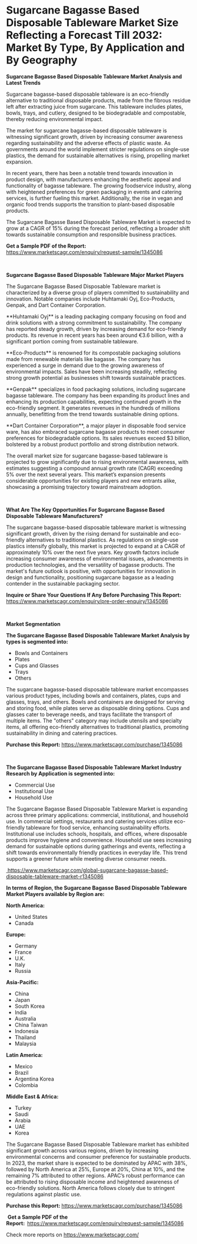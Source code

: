<p><h1>Sugarcane Bagasse Based Disposable Tableware Market Size Reflecting a Forecast Till 2032: Market By Type, By Application and By Geography</h1></p><p><strong>Sugarcane Bagasse Based Disposable Tableware Market Analysis and Latest Trends</strong></p>
<p><p>Sugarcane bagasse-based disposable tableware is an eco-friendly alternative to traditional disposable products, made from the fibrous residue left after extracting juice from sugarcane. This tableware includes plates, bowls, trays, and cutlery, designed to be biodegradable and compostable, thereby reducing environmental impact. </p><p>The market for sugarcane bagasse-based disposable tableware is witnessing significant growth, driven by increasing consumer awareness regarding sustainability and the adverse effects of plastic waste. As governments around the world implement stricter regulations on single-use plastics, the demand for sustainable alternatives is rising, propelling market expansion. </p><p>In recent years, there has been a notable trend towards innovation in product design, with manufacturers enhancing the aesthetic appeal and functionality of bagasse tableware. The growing foodservice industry, along with heightened preferences for green packaging in events and catering services, is further fueling this market. Additionally, the rise in vegan and organic food trends supports the transition to plant-based disposable products. </p><p>The Sugarcane Bagasse Based Disposable Tableware Market is expected to grow at a CAGR of 15% during the forecast period, reflecting a broader shift towards sustainable consumption and responsible business practices.</p></p>
<p><strong>Get a Sample PDF of the Report:&nbsp;</strong> <a href="https://www.marketscagr.com/enquiry/request-sample/1345086?utm_campaign=2111&utm_medium=2&utm_source=Github&utm_content=ia&utm_term=09022025&utm_id=sugarcane-bagasse-based-disposable-tableware">https://www.marketscagr.com/enquiry/request-sample/1345086</a></p>
<p>&nbsp;</p>
<p><strong>Sugarcane Bagasse Based Disposable Tableware Major Market Players</strong></p>
<p><p>The Sugarcane Bagasse Based Disposable Tableware market is characterized by a diverse group of players committed to sustainability and innovation. Notable companies include Huhtamaki Oyj, Eco-Products, Genpak, and Dart Container Corporation.</p><p>**Huhtamaki Oyj** is a leading packaging company focusing on food and drink solutions with a strong commitment to sustainability. The company has reported steady growth, driven by increasing demand for eco-friendly products. Its revenue in recent years has been around €3.6 billion, with a significant portion coming from sustainable tableware.</p><p>**Eco-Products** is renowned for its compostable packaging solutions made from renewable materials like bagasse. The company has experienced a surge in demand due to the growing awareness of environmental impacts. Sales have been increasing steadily, reflecting strong growth potential as businesses shift towards sustainable practices.</p><p>**Genpak** specializes in food packaging solutions, including sugarcane bagasse tableware. The company has been expanding its product lines and enhancing its production capabilities, expecting continued growth in the eco-friendly segment. It generates revenues in the hundreds of millions annually, benefitting from the trend towards sustainable dining options.</p><p>**Dart Container Corporation**, a major player in disposable food service ware, has also embraced sugarcane bagasse products to meet consumer preferences for biodegradable options. Its sales revenues exceed $3 billion, bolstered by a robust product portfolio and strong distribution network.</p><p>The overall market size for sugarcane bagasse-based tableware is projected to grow significantly due to rising environmental awareness, with estimates suggesting a compound annual growth rate (CAGR) exceeding 5% over the next several years. This market’s expansion presents considerable opportunities for existing players and new entrants alike, showcasing a promising trajectory toward mainstream adoption.</p></p>
<p>&nbsp;</p>
<p><strong>What Are The Key Opportunities For Sugarcane Bagasse Based Disposable Tableware Manufacturers?</strong></p>
<p><p>The sugarcane bagasse-based disposable tableware market is witnessing significant growth, driven by the rising demand for sustainable and eco-friendly alternatives to traditional plastics. As regulations on single-use plastics intensify globally, this market is projected to expand at a CAGR of approximately 10% over the next five years. Key growth factors include increasing consumer awareness of environmental issues, advancements in production technologies, and the versatility of bagasse products. The market's future outlook is positive, with opportunities for innovation in design and functionality, positioning sugarcane bagasse as a leading contender in the sustainable packaging sector.</p></p>
<p><strong>Inquire or Share Your Questions If Any Before Purchasing This Report:</strong> <a href="https://www.marketscagr.com/enquiry/pre-order-enquiry/1345086?utm_campaign=2111&utm_medium=2&utm_source=Github&utm_content=ia&utm_term=09022025&utm_id=sugarcane-bagasse-based-disposable-tableware">https://www.marketscagr.com/enquiry/pre-order-enquiry/1345086</a></p>
<p>&nbsp;</p>
<p><strong>Market Segmentation</strong></p>
<p><strong>The Sugarcane Bagasse Based Disposable Tableware Market Analysis by types is segmented into:</strong></p>
<p><ul><li>Bowls and Containers</li><li>Plates</li><li>Cups and Glasses</li><li>Trays</li><li>Others</li></ul></p>
<p><p>The sugarcane bagasse-based disposable tableware market encompasses various product types, including bowls and containers, plates, cups and glasses, trays, and others. Bowls and containers are designed for serving and storing food, while plates serve as disposable dining options. Cups and glasses cater to beverage needs, and trays facilitate the transport of multiple items. The "others" category may include utensils and specialty items, all offering eco-friendly alternatives to traditional plastics, promoting sustainability in dining and catering practices.</p></p>
<p><strong>Purchase this Report:&nbsp;</strong><a href="https://www.marketscagr.com/purchase/1345086?utm_campaign=2111&utm_medium=2&utm_source=Github&utm_content=ia&utm_term=09022025&utm_id=sugarcane-bagasse-based-disposable-tableware">https://www.marketscagr.com/purchase/1345086</a></p>
<p>&nbsp;</p>
<p><strong>The Sugarcane Bagasse Based Disposable Tableware Market Industry Research by Application is segmented into:</strong></p>
<p><ul><li>Commercial Use</li><li>Institutional Use</li><li>Household Use</li></ul></p>
<p><p>The Sugarcane Bagasse Based Disposable Tableware Market is expanding across three primary applications: commercial, institutional, and household use. In commercial settings, restaurants and catering services utilize eco-friendly tableware for food service, enhancing sustainability efforts. Institutional use includes schools, hospitals, and offices, where disposable products improve hygiene and convenience. Household use sees increasing demand for sustainable options during gatherings and events, reflecting a shift towards environmentally friendly practices in everyday life. This trend supports a greener future while meeting diverse consumer needs.</p></p>
<p><a href="https://www.marketscagr.com/global-sugarcane-bagasse-based-disposable-tableware-market-r1345086?utm_campaign=2111&utm_medium=2&utm_source=Github&utm_content=ia&utm_term=09022025&utm_id=sugarcane-bagasse-based-disposable-tableware">&nbsp;https://www.marketscagr.com/global-sugarcane-bagasse-based-disposable-tableware-market-r1345086</a></p>
<p><strong>In terms of Region, the Sugarcane Bagasse Based Disposable Tableware Market Players available by Region are:</strong></p>
<p>
    <p> <strong> North America: </strong>
        <ul>
            <li>United States</li>
            <li>Canada</li>
        </ul>
        </p> 
    <p> <strong> Europe: </strong>
        <ul>
            <li>Germany</li>
            <li>France</li>
            <li>U.K.</li>
            <li>Italy</li>
            <li>Russia</li>
        </ul>
        </p> 
    <p> <strong> Asia-Pacific: </strong>
        <ul>
            <li>China</li>
            <li>Japan</li>
            <li>South Korea</li>
            <li>India</li>
            <li>Australia</li>
            <li>China Taiwan</li>
            <li>Indonesia</li>
            <li>Thailand</li>
            <li>Malaysia</li>
        </ul>
        </p> 
    <p> <strong> Latin America: </strong>
        <ul>
            <li>Mexico</li>
            <li>Brazil</li>
            <li>Argentina Korea</li>
            <li>Colombia</li>
        </ul>
        </p> 
    <p> <strong> Middle East & Africa: </strong>
        <ul>
            <li>Turkey</li>
            <li>Saudi</li>
            <li>Arabia</li>
            <li>UAE</li>
            <li>Korea</li>
        </ul>
    </p>
    </p>
<p><p>The Sugarcane Bagasse Based Disposable Tableware market has exhibited significant growth across various regions, driven by increasing environmental concerns and consumer preference for sustainable products. In 2023, the market share is expected to be dominated by APAC with 38%, followed by North America at 25%, Europe at 20%, China at 10%, and the remaining 7% attributed to other regions. APAC’s robust performance can be attributed to rising disposable income and heightened awareness of eco-friendly solutions. North America follows closely due to stringent regulations against plastic use.</p></p>
<p><strong>Purchase this Report: </strong><a href="https://www.marketscagr.com/purchase/1345086?utm_campaign=2111&utm_medium=2&utm_source=Github&utm_content=ia&utm_term=09022025&utm_id=sugarcane-bagasse-based-disposable-tableware">https://www.marketscagr.com/purchase/1345086</a></p>
<p>&nbsp;<strong>Get a Sample PDF of the Report:&nbsp;&nbsp;</strong><a href="https://www.marketscagr.com/enquiry/request-sample/1345086?utm_campaign=2111&utm_medium=2&utm_source=Github&utm_content=ia&utm_term=09022025&utm_id=sugarcane-bagasse-based-disposable-tableware">https://www.marketscagr.com/enquiry/request-sample/1345086</a></p>
<p><strong></strong></p>
<p>Check more reports on <a href="https://www.marketscagr.com/?utm_campaign=2111&utm_medium=2&utm_source=Github&utm_content=ia&utm_term=09022025&utm_id=sugarcane-bagasse-based-disposable-tableware">https://www.marketscagr.com/</a></p>